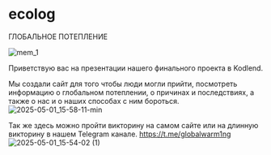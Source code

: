 # ecolog
ГЛОБАЛЬНОЕ ПОТЕПЛЕНИЕ

![mem_1](https://github.com/user-attachments/assets/8ed4c6b5-77e1-4f33-9260-15800163410f)


Приветствую вас на презентации нашего финального проекта в Kodlend. 


Мы создали сайт для того чтобы люди могли прийти, посмотреть информацию о глобальном потеплении, о причинах и последствиях, а также о нас и о наших способах с ним бороться.
![2025-05-01_15-58-11-min](https://github.com/user-attachments/assets/45001725-97f5-4e3f-8d45-c565dd3a7f52)



Так же здесь можно пройти викторину на самом сайте или на длинную викторину в нашем Telegram канале. https://t.me/globalwarm1ng
![2025-05-01_15-54-02 (1)](https://github.com/user-attachments/assets/9a1fb419-3e7f-4053-9bcc-ac6b87c591bf)



